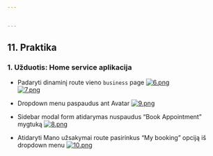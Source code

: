 ```yaml
---


---
```


<h2 id="praktika">11. Praktika</h2>
<h3 id="užduotis-home-service-aplikacija">1. Užduotis: Home service aplikacija</h3>
<ul>
<li>
<p>Padaryti dinaminį route vieno <code>business</code> page <a href="https://postimg.cc/2qSFPsQd"><img src="https://i.postimg.cc/hG9y7ghY/6.png" alt="6.png"></a><br>
<a href="https://postimg.cc/fJ6F7bwW"><img src="https://i.postimg.cc/520VVHTz/7.png" alt="7.png"></a></p>
</li>
<li>
<p>Dropdown menu paspaudus ant Avatar <a href="https://postimg.cc/G9tSZDth"><img src="https://i.postimg.cc/66fJ4LNR/9.png" alt="9.png"></a></p>
</li>
<li>
<p>Sidebar modal form atidarymas nuspaudus “Book Appointment” mygtuką  <a href="https://postimg.cc/pyS1xd5Q"><img src="https://i.postimg.cc/7YPv3GxR/8.png" alt="8.png"></a></p>
</li>
<li>
<p>Atidaryti Mano užsakymai route pasirinkus “My booking” opciją iš dropdown menu <a href="https://postimg.cc/S2T1nSTh"><img src="https://i.postimg.cc/ZnZGD06C/10.png" alt="10.png"></a></p>
</li>
</ul>

